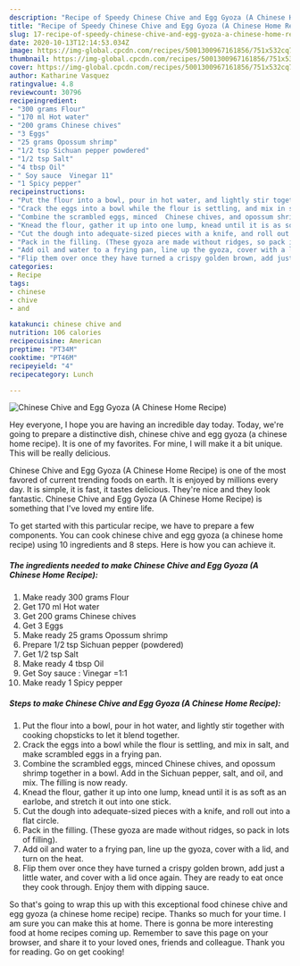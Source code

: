 ```yaml
---
description: "Recipe of Speedy Chinese Chive and Egg Gyoza (A Chinese Home Recipe)"
title: "Recipe of Speedy Chinese Chive and Egg Gyoza (A Chinese Home Recipe)"
slug: 17-recipe-of-speedy-chinese-chive-and-egg-gyoza-a-chinese-home-recipe
date: 2020-10-13T12:14:53.034Z
image: https://img-global.cpcdn.com/recipes/5001300967161856/751x532cq70/chinese-chive-and-egg-gyoza-a-chinese-home-recipe-recipe-main-photo.jpg
thumbnail: https://img-global.cpcdn.com/recipes/5001300967161856/751x532cq70/chinese-chive-and-egg-gyoza-a-chinese-home-recipe-recipe-main-photo.jpg
cover: https://img-global.cpcdn.com/recipes/5001300967161856/751x532cq70/chinese-chive-and-egg-gyoza-a-chinese-home-recipe-recipe-main-photo.jpg
author: Katharine Vasquez
ratingvalue: 4.8
reviewcount: 30796
recipeingredient:
- "300 grams Flour"
- "170 ml Hot water"
- "200 grams Chinese chives"
- "3 Eggs"
- "25 grams Opossum shrimp"
- "1/2 tsp Sichuan pepper powdered"
- "1/2 tsp Salt"
- "4 tbsp Oil"
- " Soy sauce  Vinegar 11"
- "1 Spicy pepper"
recipeinstructions:
- "Put the flour into a bowl, pour in hot water, and lightly stir together with cooking chopsticks to let it blend together."
- "Crack the eggs into a bowl while the flour is settling, and mix in salt, and make scrambled eggs in a frying pan."
- "Combine the scrambled eggs, minced  Chinese chives, and opossum shrimp together in a bowl. Add in the Sichuan pepper, salt, and oil, and mix. The filling is now ready."
- "Knead the flour, gather it up into one lump, knead until it is as soft as an earlobe, and stretch it out into one stick."
- "Cut the dough into adequate-sized pieces with a knife, and roll out into a flat circle."
- "Pack in the filling. (These gyoza are made without ridges, so pack in lots of filling)."
- "Add oil and water to a frying pan, line up the gyoza, cover with a lid, and turn on the heat."
- "Flip them over once they have turned a crispy golden brown, add just a little water, and cover with a lid once again. They are ready to eat once they cook through. Enjoy them with dipping sauce."
categories:
- Recipe
tags:
- chinese
- chive
- and

katakunci: chinese chive and 
nutrition: 106 calories
recipecuisine: American
preptime: "PT34M"
cooktime: "PT46M"
recipeyield: "4"
recipecategory: Lunch

---
```



![Chinese Chive and Egg Gyoza (A Chinese Home Recipe)](https://img-global.cpcdn.com/recipes/5001300967161856/751x532cq70/chinese-chive-and-egg-gyoza-a-chinese-home-recipe-recipe-main-photo.jpg)

Hey everyone, I hope you are having an incredible day today. Today, we're going to prepare a distinctive dish, chinese chive and egg gyoza (a chinese home recipe). It is one of my favorites. For mine, I will make it a bit unique. This will be really delicious.

Chinese Chive and Egg Gyoza (A Chinese Home Recipe) is one of the most favored of current trending foods on earth. It is enjoyed by millions every day. It is simple, it is fast, it tastes delicious. They're nice and they look fantastic. Chinese Chive and Egg Gyoza (A Chinese Home Recipe) is something that I've loved my entire life.




To get started with this particular recipe, we have to prepare a few components. You can cook chinese chive and egg gyoza (a chinese home recipe) using 10 ingredients and 8 steps. Here is how you can achieve it.

<!--inarticleads1-->

##### The ingredients needed to make Chinese Chive and Egg Gyoza (A Chinese Home Recipe):

1. Make ready 300 grams Flour
1. Get 170 ml Hot water
1. Get 200 grams Chinese chives
1. Get 3 Eggs
1. Make ready 25 grams Opossum shrimp
1. Prepare 1/2 tsp Sichuan pepper (powdered)
1. Get 1/2 tsp Salt
1. Make ready 4 tbsp Oil
1. Get  Soy sauce : Vinegar =1:1
1. Make ready 1 Spicy pepper




<!--inarticleads2-->

##### Steps to make Chinese Chive and Egg Gyoza (A Chinese Home Recipe):

1. Put the flour into a bowl, pour in hot water, and lightly stir together with cooking chopsticks to let it blend together.
1. Crack the eggs into a bowl while the flour is settling, and mix in salt, and make scrambled eggs in a frying pan.
1. Combine the scrambled eggs, minced  Chinese chives, and opossum shrimp together in a bowl. Add in the Sichuan pepper, salt, and oil, and mix. The filling is now ready.
1. Knead the flour, gather it up into one lump, knead until it is as soft as an earlobe, and stretch it out into one stick.
1. Cut the dough into adequate-sized pieces with a knife, and roll out into a flat circle.
1. Pack in the filling. (These gyoza are made without ridges, so pack in lots of filling).
1. Add oil and water to a frying pan, line up the gyoza, cover with a lid, and turn on the heat.
1. Flip them over once they have turned a crispy golden brown, add just a little water, and cover with a lid once again. They are ready to eat once they cook through. Enjoy them with dipping sauce.




So that's going to wrap this up with this exceptional food chinese chive and egg gyoza (a chinese home recipe) recipe. Thanks so much for your time. I am sure you can make this at home. There is gonna be more interesting food at home recipes coming up. Remember to save this page on your browser, and share it to your loved ones, friends and colleague. Thank you for reading. Go on get cooking!
